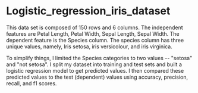 # Logistic_regression_iris_dataset

This data set is composed of 150 rows and 6 columns. The independent features are Petal Length, Petal Width, Sepal Length, Sepal Width. The dependent feature is the Species column. The species column has three unique values, namely, Iris setosa, iris versicolour, and iris virginica.

To simplify things, I limited the Species categories to two values -- "setosa" and "not setosa". I split my dataset into training and test sets and built a logistic regression model to get predicted values. I then compared these predicted values to the test (dependent) values using accuracy, precision, recall, and f1 scores.
